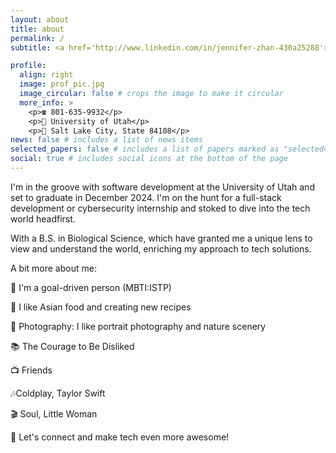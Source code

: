 ```yaml
---
layout: about
title: about
permalink: /
subtitle: <a href='http://www.linkedin.com/in/jennifer-zhan-430a25288'> Linkedin </a> Software Engineer | Women in Tech | GHC 2023

profile:
  align: right
  image: prof_pic.jpg
  image_circular: false # crops the image to make it circular
  more_info: >
    <p>☎️ 801-635-9932</p>
    <p>🏫 University of Utah</p>
    <p>📍 Salt Lake City, State 84108</p>
news: false # includes a list of news items
selected_papers: false # includes a list of papers marked as "selected={true}"
social: true # includes social icons at the bottom of the page
---
```

I'm in the groove with software development at the University of Utah and set to graduate in December 2024. I'm on the hunt for a full-stack development or cybersecurity internship and stoked to dive into the tech world headfirst.

With a B.S. in Biological Science, which have granted me a unique lens to view and understand the world, enriching my approach to tech solutions.

A bit more about me:

🎯 I'm a goal-driven person (MBTI:ISTP)

🍳 I like Asian food and creating new recipes

📸 Photography: I like portrait photography and nature scenery 

📚 The Courage to Be Disliked

📺 Friends

🎶Coldplay, Taylor Swift

🎬 Soul, Little Woman

🤝 Let's connect and make tech even more awesome!

<!-- 
Write your biography here. Tell the world about yourself. Link to your favorite [subreddit](http://reddit.com). You can put a picture in, too. The code is already in, just name your picture `prof_pic.jpg` and put it in the `img/` folder.

Put your address / P.O. box / other info right below your picture. You can also disable any of these elements by editing `profile` property of the YAML header of your `_pages/about.md`. Edit `_bibliography/papers.bib` and Jekyll will render your [publications page](/al-folio/publications/) automatically.

Link to your social media connections, too. This theme is set up to use [Font Awesome icons](https://fontawesome.com/) and [Academicons](https://jpswalsh.github.io/academicons/), like the ones below. Add your Facebook, Twitter, LinkedIn, Google Scholar, or just disable all of them. -->
